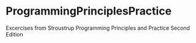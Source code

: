 # ProgrammingPrinciplesPractice
Excercises from Stroustrup Programming Principles and Practice Second Edition
